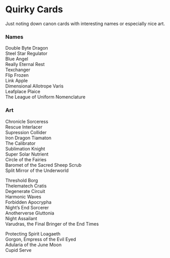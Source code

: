 # Quirky Cards

Just noting down canon cards with interesting names or especially nice art.


### Names
Double Byte Dragon  
Steel Star Regulator  
Blue Angel  
Really Eternal Rest  
Texchanger  
Flip Frozen  
Link Apple  
Dimensional Allotrope Varis  
Leafplace Plaice  
The League of Uniform Nomenclature  

### Art
Chronicle Sorceress  
Rescue Interlacer  
Supression Collider  
Iron Dragon Tiamaton  
The Calibrator  
Sublimation Knight  
Super Solar Nutrient  
Circle of the Fairies  
Baromet of the Sacred Sheep Scrub  
Split Mirror of the Underworld  

Threshold Borg  
Thelematech Cratis  
Degenerate Circuit  
Harmonic Waves  
Forbidden Apocrypha  
Night’s End Sorcerer  
Anotherverse Gluttonia  
Night Assailant  
Varudras, the Final Bringer of the End Times  

Protecting Spirit Loagaeth  
Gorgon, Empress of the Evil Eyed  
Adularia of the June Moon  
Cupid Serve  
